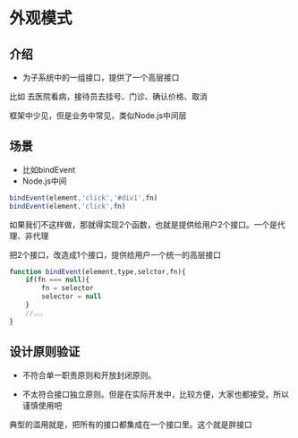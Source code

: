 # 外观模式

## 介绍

- 为子系统中的一组接口，提供了一个高层接口

比如 去医院看病，接待员去挂号、门诊、确认价格、取消

框架中少见，但是业务中常见，类似Node.js中间层


## 场景

- 比如bindEvent
- Node.js中间

```js
bindEvent(element,'click','#div1',fn)
bindEvent(element,'click',fn)
```

如果我们不这样做，那就得实现2个函数，也就是提供给用户2个接口。一个是代理、非代理

把2个接口，改造成1个接口，提供给用户一个统一的高层接口

```js
function bindEvent(element,type,selctor,fn){
    if(fn === null){
        fn = selector
        selector = null
    }
    //。。。
}
```

## 设计原则验证

- 不符合单一职责原则和开放封闭原则。

- 不太符合接口独立原则。但是在实际开发中，比较方便，大家也都接受。所以谨慎使用吧



典型的滥用就是，把所有的接口都集成在一个接口里。这个就是胖接口